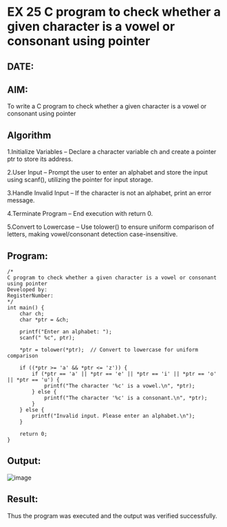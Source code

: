 # EX 25 C program to check whether a given character is a vowel or consonant using pointer
## DATE:
## AIM:
To write a C program to check whether a given character is a vowel or consonant using pointer

## Algorithm
1.Initialize Variables – Declare a character variable ch and create a pointer ptr to store its address.

2.User Input – Prompt the user to enter an alphabet and store the input using scanf(), utilizing the pointer for input storage.

3.Handle Invalid Input – If the character is not an alphabet, print an error message.

4.Terminate Program – End execution with return 0.

5.Convert to Lowercase – Use tolower() to ensure uniform comparison of letters, making vowel/consonant detection case-insensitive. 

## Program:
```
/*
C program to check whether a given character is a vowel or consonant using pointer
Developed by: 
RegisterNumber:  
*/
int main() {
    char ch;
    char *ptr = &ch;

    printf("Enter an alphabet: ");
    scanf(" %c", ptr);

    *ptr = tolower(*ptr);  // Convert to lowercase for uniform comparison

    if ((*ptr >= 'a' && *ptr <= 'z')) {
        if (*ptr == 'a' || *ptr == 'e' || *ptr == 'i' || *ptr == 'o' || *ptr == 'u') {
            printf("The character '%c' is a vowel.\n", *ptr);
        } else {
            printf("The character '%c' is a consonant.\n", *ptr);
        }
    } else {
        printf("Invalid input. Please enter an alphabet.\n");
    }

    return 0;
}
```

## Output:
![image](https://github.com/user-attachments/assets/ac890097-4b3f-4e10-8bb3-21c7818da21e)



## Result:
Thus the program was executed and the output was verified successfully.
